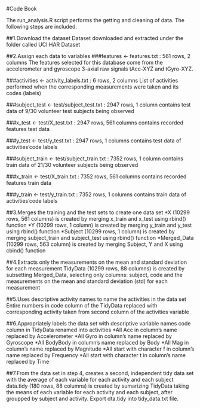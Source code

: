 #Code Book

The run_analysis.R script performs the getting and cleaning of data. The following steps are included.

##1.Download the dataset
Dataset downloaded and extracted under the folder called UCI HAR Dataset

##2.Assign each data to variables
###features <- features.txt : 561 rows, 2 columns
The features selected for this database come from the accelerometer and gyroscope 3-axial raw signals tAcc-XYZ and tGyro-XYZ.

###activities <- activity_labels.txt : 6 rows, 2 columns
List of activities performed when the corresponding measurements were taken and its codes (labels)

###subject_test <- test/subject_test.txt : 2947 rows, 1 column
contains test data of 9/30 volunteer test subjects being observed

###x_test <- test/X_test.txt : 2947 rows, 561 columns
contains recorded features test data

###y_test <- test/y_test.txt : 2947 rows, 1 columns
contains test data of activities’code labels

###subject_train <- test/subject_train.txt : 7352 rows, 1 column
contains train data of 21/30 volunteer subjects being observed

###x_train <- test/X_train.txt : 7352 rows, 561 columns
contains recorded features train data

###y_train <- test/y_train.txt : 7352 rows, 1 columns
contains train data of activities’code labels

##3.Merges the training and the test sets to create one data set
*X (10299 rows, 561 columns) is created by merging x_train and x_test using rbind() function
*Y (10299 rows, 1 column) is created by merging y_train and y_test using rbind() function
*Subject (10299 rows, 1 column) is created by merging subject_train and subject_test using rbind() function
*Merged_Data (10299 rows, 563 column) is created by merging Subject, Y and X using cbind() function

##4.Extracts only the measurements on the mean and standard deviation for each measurement
TidyData (10299 rows, 88 columns) is created by subsetting Merged_Data, selecting only columns: subject, code and the measurements on the mean and standard deviation (std) for each measurement

##5.Uses descriptive activity names to name the activities in the data set
Entire numbers in code column of the TidyData replaced with corresponding activity taken from second column of the activities variable

##6.Appropriately labels the data set with descriptive variable names
code column in TidyData renamed into activities
*All Acc in column’s name replaced by Accelerometer
*All Gyro in column’s name replaced by Gyroscope
*All BodyBody in column’s name replaced by Body
*All Mag in column’s name replaced by Magnitude
*All start with character f in column’s name replaced by Frequency
*All start with character t in column’s name replaced by Time

##7.From the data set in step 4, creates a second, independent tidy data set with the average of each variable for each activity and each subject
data.tidy (180 rows, 88 columns) is created by sumarizing TidyData taking the means of each variable for each activity and each subject, after groupped by subject and activity.
Export dta.tidy into tidy_data.txt file.
